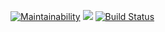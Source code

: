 [![Maintainability](https://api.codeclimate.com/v1/badges/aeb2921654f9ed84587a/maintainability)](https://codeclimate.com/github/isakovairat/python-project-lvl1/maintainability)
<a href="https://codeclimate.com/github/isakovairat/python-project-lvl1/test_coverage"><img src="https://api.codeclimate.com/v1/badges/aeb2921654f9ed84587a/test_coverage" /></a>
[![Build Status](https://travis-ci.org/isakovairat/python-project-lvl1.svg?branch=master)](https://travis-ci.org/isakovairat/python-project-lvl1)
